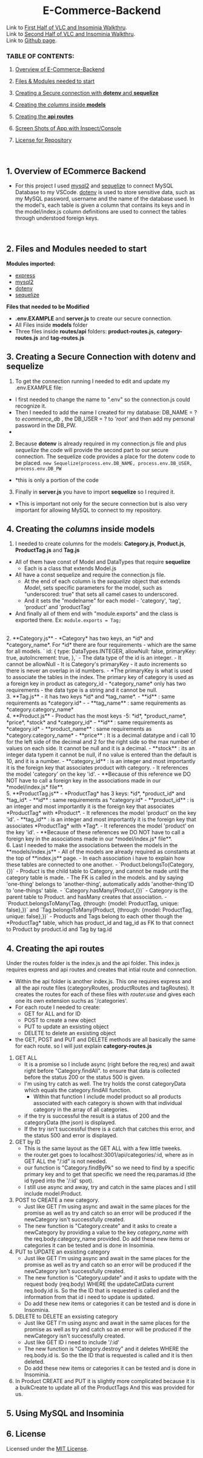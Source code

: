 <h1 align ="center"> E-Commerce-Backend </h1>

Link to [First Half of VLC and Insominia Walkthru](https://youtu.be/jp6N06c48Mg).
<br>
Link to [Second Half of VLC and Insominia Walkthru](https://youtu.be/ElbogKglLSE).
<br>
Link to [Github page](https://github.com/ksfallon/E-Commerce-Backend).
### **TABLE OF CONTENTS:**
1. [Overview of E-Commerce-Backend](#1-overview-of-ecommerce-backend)
2. [Files & Modules needed to start](#2-files-and-modules-needed-to-start)
3. [Creating a Secure connection with **dotenv** and **sequelize**](#3-creating-a-secure-connection-with-dotenv-and-sequelize)

4. [Creating the *columns* inside **models**](#4-creating-the-columns-inside-models)
5. [Creating the **api routes**](#5-creating-the-api-routes)
6. [Screen Shots of App with Inspect/Console](#6-screen-shots-of-app)
7. [License for Repository](#7-license)

<br>

## 1. Overview of ECommerce Backend
- For this project I used [mysql2](https://www.npmjs.com/package/mysql2) and [sequelize](https://www.npmjs.com/package/sequelize) to connect MySQL Database to my VSCode. [dotenv](https://www.npmjs.com/package/dotenv) is used to store sensitive data, such as my MySQL password, username and the name of the database used. In the model's, each table is given a column that contains its keys and in the model/index.js column definitions are used to connect the tables through understood foreign keys.
<br>

## 2. Files and Modules needed to start
 **Modules imported:**
 - [express](https://www.npmjs.com/package/express)
 - [mysql2](https://www.npmjs.com/package/mysql2)
 - [dotenv](https://www.npmjs.com/package/dotenv)
 - [sequelize](https://www.npmjs.com/package/sequelize)
 
 **Files that needed to be Modified**
 - **.env.EXAMPLE** and **server.js** to create our secure connection.
 - All Files inside **models** folder
 - Three files inside **routes/api** folders: **product-routes.js**, **category-routes.js** and **tag-routes.js**

## 3. Creating a Secure Connection with **dotenv** and **sequelize**
1. To get the connection running I needed to edit and update my .env.EXAMPLE file:
 - I first needed to change the name to ".env" so the connection.js could recognize it.
 - Then I needed to add the name I created for my database: DB_NAME = ? to *ecommerce_db* , the DB_USER = ? to *'root'* and then add my personal password in the DB_PW.
 - <br>
2. Because **dotenv** is already required in my connection.js file and plus *sequelize* the code will provide the second part to our secure connection. The sequelize code provides a place for the dotenv code to be placed.
`new Sequelize(process.env.DB_NAME, process.env.DB_USER, process.env.DB_PW`
 - *this is only a portion of the code

3. Finally in **server.js** you have to import **sequelize** so I required it.
 - *This is important not only for the secure connection but is also very important for allowing MySQL to connect to my repository.


## 4. Creating the *columns* inside **models** 
1. I needed to create columns for the models: **Category.js**, **Product.js**, **ProductTag.js** and **Tag.js**
- All of them have const of Model and DataTypes that require **sequelize** 
    - Each is a class that extends Model.js
- All have a const sequelize and require the connection.js file.
    - At the end of each column is the *sequelize* object that extends *Model*, sets specific parameters for the model, such as "underscored: true" that sets all camel cases to underscored. 
    - And it sets the "modelname" for each model - 'category', 'tag', 'product' and 'productTag'
- And finally all of them end with "module.exports" and the class is exported there. Ex: `module.exports = Tag;`
<br>
2. **Category.js** 
- *Category* has two keys, an *id* and *category_name*. For *id* there are four requirements - which are the same for all models. 
    `    id: {
      type: DataTypes.INTEGER,
      allowNull: false,
      primaryKey: true,
      autoIncrement: true,
    },`
    - The data type of the id is an integer. 
    - It cannot be allowNull
    - It is Category's primaryKey
    - it auto increments so there is never an overlap in id numbers. 
    - *The primaryKey is what is used to associate the tables in the index. The primary key of category is used as a foreign key in product as category_id
- *category_name* only has two requirements - the data type is a string and it cannot be null.
<br>
3. **Tag.js**
- it has two keys *id* and *tag_name*.
- **id** : same requirements as *category.id*
- - **tag_name** : same requirements as *category.category_name*
<br>
4. **Product.js**
- Product has the most keys -5: *id*, *product_name*, *price*, *stock* and *category_id*
- **id** : same requirements as *category.id*
- **product_name** : same requirements as *category.category_name*
- **price** : It is a decimal datatype and i call 10 for the left side of the decimal and 2 for the right side so the max number of values on each side. It cannot be null and it is a decimal.
- **stock** : its an integer data typem it cannot be null, if no value is entered than the default is 10, and it is a number.
- **category_id** : is an integer and most importantly it is the foreign key that associates product with category.
    - It references the model 'category' on the key 'id'.
    - **Because of this reference we DO NOT have to call a foreign key in the associations made in our *model/index.js* file**.
<br>
5. **ProductTag.js**
- *ProductTag* has 3 keys: *id*, *product_id* and *tag_id*.
- **id** : same requirements as *category.id*
- **product_id** : is an integer and most importantly it is the foreign key that associates *ProductTag* with *Product*.
    - It references the model 'product' on the key 'id'.
- **tag_id** : is an integer and most importantly it is the foreign key that associates *ProductTag* with *Tag*.
    - It references the model 'product' on the key 'id'.
- **Because of these references we DO NOT have to call a foreign key in the associations made in our *model/index.js* file**.
<br>
6. Last I needed to make the associations between the models in the **models/index.js**
- All of the models are already required as constants at the top of **index.js** page.
- In each association i have to explain how these tables are connected to one another.
    - `Product.belongsTo(Category,{})`
        - Product is the child table to Category, and cannot be made until the category table is made. - The FK is called in the models. and by saying 'one-thing' belongs to 'another-thing', automatically adds 'another-thing'ID to 'one-things' table. 
    - `Category.hasMany(Product,{})`
        - Category is the parent table to Product. and hasMany creates that association.
    - `Product.belongsToMany(Tag, {through: {model: ProductTag, unique: false},})`
    and
    `Tag.belongsToMany(Product, {through: {model: ProductTag, unique: false},})`
        - Products and Tags belong to each other though the *ProductTag* table, which has product_id and tag_id as FK to that connect to Product by product.id and Tag by tag.id

## 4. Creating the **api routes**
Under the routes folder is the index.js and the api folder. This index.js requires express and api routes and creates that intial route and connection.
- Within the api folder is another index.js. This one requires express and all the api route files (categoryRoutes, productRoutes and tagRoutes). It creates the routes for each of these files with *router.use* and gives each one its own extension suchs as '/categories'.
- For each route I needed to create:    
    - GET for ALL and for ID
    - POST to create a new object 
    - PUT to update an exsisting object
    - DELETE to delete an exsisting object
- the GET, POST and PUT and DELETE methods are all basically the same for each route. so I will just explain **category-routes.js**
1. GET ALL
    - It is a promise so I include async (right before the req,res) and await right before "Category.findAll". to ensure that data is collected before the status 200 or the status 500 is given.
    - I'm using try catch as well. The try holds the const categoryData which equals the category.findAll function. 
        - Within that function I include model product so all products associated with each category is shown with that individual category in the array of all categories.
    - if the try is successful the result is a status of 200 and the categoryData (the json) is displayed.
    - If the try isn't successful there is a catch that catches this error, and the status 500 and error is displayed.
2. GET by ID 
    - This is the same layout as the GET ALL with a few little tweeks.
    - the router.get goes to localhost:3001/api/categories/:id, where as in GET ALL the "/:id" is not needed.
    - our function is "Category.findByPk" so we need to find by a specific primary key and to get that specific we need the req.paramas.id (the id typed into the '/:id' spot).
    - I still use async and away, try and catch in the same places and I still include model:Product.
3. POST to CREATE a new category.
    - Just like GET I'm using async and await in the same places for the promise as well as try and catch so an error will be produced if the newCategory isn't successfully created.
    - The new function is "Category.create" and it asks to create a newCategory by providing a value to the key *category_name* with the req.body.category_name provided. Do add these new items or categories it can be tested and is done in Insominia.
4. PUT to UPDATE an exsisting category
    - Just like GET I'm using async and await in the same places for the promise as well as try and catch so an error will be produced if the newCategory isn't successfully created.
    - The new function is "Category.update" and it asks to update with the request body (req.body) WHERE the updateCatData current req.body.id is. So the the ID that is requested is called and the information from that id i need to update is updated.
    - Do add these new items or categories it can be tested and is done in Insominia.
5. DELETE to DELETE an exsisting category
    - Just like GET I'm using async and await in the same places for the promise as well as try and catch so an error will be produced if the newCategory isn't successfully created.
    - Just like GET ID i need to include '/:id'
    - The new function is "Category.destroy" and it deletes WHERE the req.body.id is. So the the ID that is requested is called and it is then deleted.
    - Do add these new items or categories it can be tested and is done in Insominia.
6. In Product CREATE and PUT it is slightly more complicated because it is a bulkCreate to update all of the ProductTags And this was provided for us.
## 5. Using MySQL and Insominia 

## 6. License
Licensed under the [MIT License](https://choosealicense.com/licenses/mit/#).
